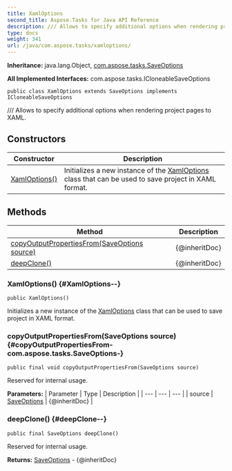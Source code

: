 ```yaml
---
title: XamlOptions
second_title: Aspose.Tasks for Java API Reference
description: /// Allows to specify additional options when rendering project pages to XAML.
type: docs
weight: 341
url: /java/com.aspose.tasks/xamloptions/
---
```


**Inheritance:**
java.lang.Object, [com.aspose.tasks.SaveOptions](../../com.aspose.tasks/saveoptions)

**All Implemented Interfaces:**
com.aspose.tasks.ICloneableSaveOptions
```
public class XamlOptions extends SaveOptions implements ICloneableSaveOptions
```

/// Allows to specify additional options when rendering project pages to XAML.
## Constructors

| Constructor | Description |
| --- | --- |
| [XamlOptions()](#XamlOptions--) | Initializes a new instance of the [XamlOptions](../../com.aspose.tasks/xamloptions) class that can be used to save project in XAML format. |
## Methods

| Method | Description |
| --- | --- |
| [copyOutputPropertiesFrom(SaveOptions source)](#copyOutputPropertiesFrom-com.aspose.tasks.SaveOptions-) | \{@inheritDoc\} |
| [deepClone()](#deepClone--) | \{@inheritDoc\} |
### XamlOptions() {#XamlOptions--}
```
public XamlOptions()
```


Initializes a new instance of the [XamlOptions](../../com.aspose.tasks/xamloptions) class that can be used to save project in XAML format.

### copyOutputPropertiesFrom(SaveOptions source) {#copyOutputPropertiesFrom-com.aspose.tasks.SaveOptions-}
```
public final void copyOutputPropertiesFrom(SaveOptions source)
```


Reserved for internal usage.

**Parameters:**
| Parameter | Type | Description |
| --- | --- | --- |
| source | [SaveOptions](../../com.aspose.tasks/saveoptions) | \{@inheritDoc\} |

### deepClone() {#deepClone--}
```
public final SaveOptions deepClone()
```


Reserved for internal usage.

**Returns:**
[SaveOptions](../../com.aspose.tasks/saveoptions) - \{@inheritDoc\}
